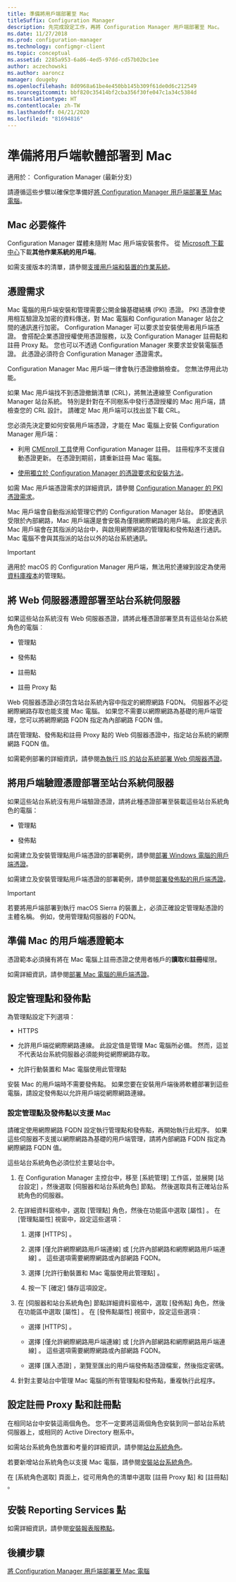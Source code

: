 ```yaml
---
title: 準備將用戶端部署至 Mac
titleSuffix: Configuration Manager
description: 先完成設定工作，再將 Configuration Manager 用戶端部署至 Mac。
ms.date: 11/27/2018
ms.prod: configuration-manager
ms.technology: configmgr-client
ms.topic: conceptual
ms.assetid: 2285a953-6a86-4ed5-97dd-cd57b02bc1ee
author: aczechowski
ms.author: aaroncz
manager: dougeby
ms.openlocfilehash: 8d0968a61be4e450bb145b309f61de0d6c212549
ms.sourcegitcommit: bbf820c35414bf2cba356f30fe047c1a34c5384d
ms.translationtype: HT
ms.contentlocale: zh-TW
ms.lasthandoff: 04/21/2020
ms.locfileid: "81694816"
---
```

# <a name="prepare-to-deploy-client-software-to-macs"></a>準備將用戶端軟體部署到 Mac

適用於：  Configuration Manager (最新分支)

請遵循這些步驟以確保您準備好[將 Configuration Manager 用戶端部署至 Mac 電腦](deploy-clients-to-macs.md)。



## <a name="mac-prerequisites"></a>Mac 必要條件

Configuration Manager 媒體未隨附 Mac 用戶端安裝套件。 從 [Microsoft 下載中心](https://go.microsoft.com/fwlink/?LinkID=525184)下載**其他作業系統的用戶端**。  

如需支援版本的清單，請參閱[支援用戶端和裝置的作業系統](../../plan-design/configs/supported-operating-systems-for-clients-and-devices.md#mac-computers)。



## <a name="certificate-requirements"></a>憑證需求

Mac 電腦的用戶端安裝和管理需要公開金鑰基礎結構 (PKI) 憑證。 PKI 憑證會使用相互驗證及加密的資料傳送，對 Mac 電腦和 Configuration Manager 站台之間的通訊進行加密。 Configuration Manager 可以要求並安裝使用者用戶端憑證。 會搭配企業憑證授權使用憑證服務，以及 Configuration Manager 註冊點和註冊 Proxy 點。 您也可以不透過 Configuration Manager 來要求並安裝電腦憑證。 此憑證必須符合 Configuration Manager 憑證需求。  

Configuration Manager Mac 用戶端一律會執行憑證撤銷檢查。 您無法停用此功能。  

如果 Mac 用戶端找不到憑證撤銷清單 (CRL)，將無法連線至 Configuration Manager 站台系統。 特別是針對在不同樹系中發行憑證授權的 Mac 用戶端，請檢查您的 CRL 設計。 請確定 Mac 用戶端可以找出並下載 CRL。  

您必須先決定要如何安裝用戶端憑證，才能在 Mac 電腦上安裝 Configuration Manager 用戶端：  

-   利用 [CMEnroll 工具](deploy-clients-to-macs.md#client-and-certificate-automation-with-cmenroll)使用 Configuration Manager 註冊。 註冊程序不支援自動憑證更新。 在憑證到期前，請重新註冊 Mac 電腦。  

-   [使用獨立於 Configuration Manager 的憑證要求和安裝方法](deploy-clients-to-macs.md#bkmk_external)。  

如需 Mac 用戶端憑證需求的詳細資訊，請參閱 [Configuration Manager 的 PKI 憑證需求](../../plan-design/network/pki-certificate-requirements.md)。  

Mac 用戶端會自動指派給管理它們的 Configuration Manager 站台。 即使通訊受限於內部網路，Mac 用戶端還是會安裝為僅限網際網路的用戶端。 此設定表示 Mac 用戶端會在其指派的站台中，與啟用網際網路的管理點和發佈點進行通訊。 Mac 電腦不會與其指派的站台以外的站台系統通訊。  

> [!IMPORTANT]  
>  適用於 macOS 的 Configuration Manager 用戶端，無法用於連線到設定為使用[資料庫複本](../../servers/deploy/configure/database-replicas-for-management-points.md)的管理點。  



## <a name="deploy-a-web-server-certificate-to-site-system-servers"></a>將 Web 伺服器憑證部署至站台系統伺服器  

如果這些站台系統沒有 Web 伺服器憑證，請將此種憑證部署至具有這些站台系統角色的電腦︰  

-   管理點  

-   發佈點  

-   註冊點  

-   註冊 Proxy 點  

Web 伺服器憑證必須包含站台系統內容中指定的網際網路 FQDN。 伺服器不必從網際網路存取也能支援 Mac 電腦。 如果您不需要以網際網路為基礎的用戶端管理，您可以將網際網路 FQDN 指定為內部網路 FQDN 值。  

請在管理點、發佈點和註冊 Proxy 點的 Web 伺服器憑證中，指定站台系統的網際網路 FQDN 值。

如需範例部署的詳細資訊，請參閱[為執行 IIS 的站台系統部署 Web 伺服器憑證](../../plan-design/network/example-deployment-of-pki-certificates.md#BKMK_webserver2008_cm2012)。  



## <a name="deploy-a-client-authentication-certificate-to-site-system-servers"></a>將用戶端驗證憑證部署至站台系統伺服器  

如果這些站台系統沒有用戶端驗證憑證，請將此種憑證部署至裝載這些站台系統角色的電腦：  

-   管理點  

-   發佈點  

如需建立及安裝管理點用戶端憑證的部署範例，請參閱[部署 Windows 電腦的用戶端憑證](../../plan-design/network/example-deployment-of-pki-certificates.md#BKMK_client2008_cm2012)。  

如需建立及安裝管理點用戶端憑證的部署範例，請參閱[部署發佈點的用戶端憑證](../../plan-design/network/example-deployment-of-pki-certificates.md#BKMK_clientdistributionpoint2008_cm2012)。  

> [!IMPORTANT]  
>  若要將用戶端部署到執行 macOS Sierra 的裝置上，必須正確設定管理點憑證的主體名稱。 例如，使用管理點伺服器的 FQDN。  



## <a name="prepare-the-client-certificate-template-for-macs"></a>準備 Mac 的用戶端憑證範本  

憑證範本必須擁有將在 Mac 電腦上註冊憑證之使用者帳戶的**讀取**和**註冊**權限。  

如需詳細資訊，請參閱[部署 Mac 電腦的用戶端憑證](../../plan-design/network/example-deployment-of-pki-certificates.md#BKMK_MacClient_SP1)。  



## <a name="configure-the-management-point-and-distribution-point"></a>設定管理點和發佈點  

為管理點設定下列選項：  

-   HTTPS  

-   允許用戶端從網際網路連線。 此設定值是管理 Mac 電腦所必備。 然而，這並不代表站台系統伺服器必須能夠從網際網路存取。  

-   允許行動裝置和 Mac 電腦使用此管理點  

安裝 Mac 的用戶端時不需要發佈點。 如果您要在安裝用戶端後將軟體部署到這些電腦，請設定發佈點以允許用戶端從網際網路連線。  


### <a name="to-configure-management-points-and-distribution-points-to-support-macs"></a>設定管理點及發佈點以支援 Mac  

請確定使用網際網路 FQDN 設定執行管理點和發佈點，再開始執行此程序。 如果這些伺服器不支援以網際網路為基礎的用戶端管理，請將內部網路 FQDN 指定為網際網路 FQDN 值。

這些站台系統角色必須位於主要站台中。  

1.  在 Configuration Manager 主控台中，移至 [系統管理]  工作區，並展開 [站台設定]  ，然後選取 [伺服器和站台系統角色]  節點。 然後選取具有正確站台系統角色的伺服器。  

2.  在詳細資料窗格中，選取 [管理點]  角色，然後在功能區中選取 [屬性]  。 在 [管理點屬性]  視窗中，設定這些選項：  

    1.  選擇 [HTTPS]  。  

    2.  選擇 [僅允許網際網路用戶端連線]  或 [允許內部網路和網際網路用戶端連線]  。 這些選項需要網際網路或內部網路 FQDN。  

    3.  選擇 [允許行動裝置和 Mac 電腦使用此管理點]  。  

    4. 按一下 [確定]  儲存這項設定。  

3.  在 [伺服器和站台系統角色] 節點詳細資料窗格中，選取 [發佈點]  角色，然後在功能區中選取 [屬性]  。 在 [發佈點屬性]  視窗中，設定這些選項：  

    -   選擇 [HTTPS]  。  

    -   選擇 [僅允許網際網路用戶端連線]  或 [允許內部網路和網際網路用戶端連線]  。 這些選項需要網際網路或內部網路 FQDN。  

    -   選擇 [匯入憑證]  ，瀏覽至匯出的用戶端發佈點憑證檔案，然後指定密碼。  

4.  針對主要站台中管理 Mac 電腦的所有管理點和發佈點，重複執行此程序。  



## <a name="configure-the-enrollment-proxy-point-and-the-enrollment-point"></a>設定註冊 Proxy 點和註冊點  

在相同站台中安裝這兩個角色。 您不一定要將這兩個角色安裝到同一部站台系統伺服器上，或相同的 Active Directory 樹系中。  

如需站台系統角色放置和考量的詳細資訊，請參閱[站台系統角色](../../plan-design/hierarchy/plan-for-site-system-servers-and-site-system-roles.md#bkmk_planroles)。  

若要新增站台系統角色以支援 Mac 電腦，請參閱[安裝站台系統角色](../../servers/deploy/configure/install-site-system-roles.md)。

在 [系統角色選取]  頁面上，從可用角色的清單中選取 [註冊 Proxy 點]  和 [註冊點]  。  



## <a name="install-the-reporting-services-point"></a>安裝 Reporting Services 點  

如需詳細資訊，請參閱[安裝報表服務點](../../servers/manage/configuring-reporting.md)。  



## <a name="next-steps"></a>後續步驟

[將 Configuration Manager 用戶端部署至 Mac 電腦](deploy-clients-to-macs.md)  
